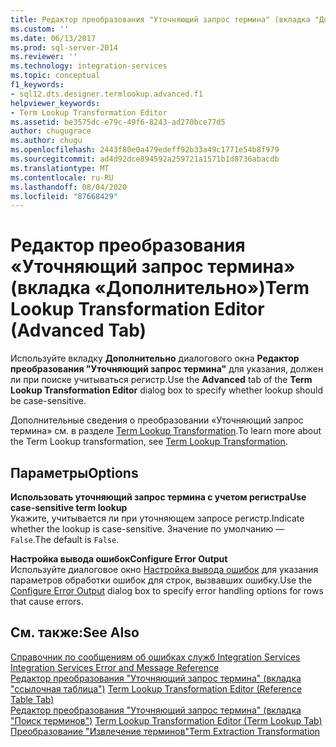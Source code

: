 ```yaml
---
title: Редактор преобразования "Уточняющий запрос термина" (вкладка "Дополнительно") | Документация Майкрософт
ms.custom: ''
ms.date: 06/13/2017
ms.prod: sql-server-2014
ms.reviewer: ''
ms.technology: integration-services
ms.topic: conceptual
f1_keywords:
- sql12.dts.designer.termlookup.advanced.f1
helpviewer_keywords:
- Term Lookup Transformation Editor
ms.assetid: be3575dc-e79c-49f6-8243-ad270bce77d5
author: chugugrace
ms.author: chugu
ms.openlocfilehash: 2443f80e0a479edeff92b33a49c1771e54b8f979
ms.sourcegitcommit: ad4d92dce894592a259721a1571b1d8736abacdb
ms.translationtype: MT
ms.contentlocale: ru-RU
ms.lasthandoff: 08/04/2020
ms.locfileid: "87668429"
---
```

# <a name="term-lookup-transformation-editor-advanced-tab"></a><span data-ttu-id="0be40-102">Редактор преобразования «Уточняющий запрос термина» (вкладка «Дополнительно»)</span><span class="sxs-lookup"><span data-stu-id="0be40-102">Term Lookup Transformation Editor (Advanced Tab)</span></span>
  <span data-ttu-id="0be40-103">Используйте вкладку **Дополнительно** диалогового окна **Редактор преобразования "Уточняющий запрос термина"** для указания, должен ли при поиске учитываться регистр.</span><span class="sxs-lookup"><span data-stu-id="0be40-103">Use the **Advanced** tab of the **Term Lookup Transformation Editor** dialog box to specify whether lookup should be case-sensitive.</span></span>  
  
 <span data-ttu-id="0be40-104">Дополнительные сведения о преобразовании «Уточняющий запрос термина» см. в разделе [Term Lookup Transformation](data-flow/transformations/lookup-transformation.md).</span><span class="sxs-lookup"><span data-stu-id="0be40-104">To learn more about the Term Lookup transformation, see [Term Lookup Transformation](data-flow/transformations/lookup-transformation.md).</span></span>  
  
## <a name="options"></a><span data-ttu-id="0be40-105">Параметры</span><span class="sxs-lookup"><span data-stu-id="0be40-105">Options</span></span>  
 <span data-ttu-id="0be40-106">**Использовать уточняющий запрос термина с учетом регистра**</span><span class="sxs-lookup"><span data-stu-id="0be40-106">**Use case-sensitive term lookup**</span></span>  
 <span data-ttu-id="0be40-107">Укажите, учитывается ли при уточняющем запросе регистр.</span><span class="sxs-lookup"><span data-stu-id="0be40-107">Indicate whether the lookup is case-sensitive.</span></span> <span data-ttu-id="0be40-108">Значение по умолчанию — `False`.</span><span class="sxs-lookup"><span data-stu-id="0be40-108">The default is `False`.</span></span>  
  
 <span data-ttu-id="0be40-109">**Настройка вывода ошибок**</span><span class="sxs-lookup"><span data-stu-id="0be40-109">**Configure Error Output**</span></span>  
 <span data-ttu-id="0be40-110">Используйте диалоговое окно [Настройка вывода ошибок](../../2014/integration-services/configure-error-output.md) для указания параметров обработки ошибок для строк, вызвавших ошибку.</span><span class="sxs-lookup"><span data-stu-id="0be40-110">Use the [Configure Error Output](../../2014/integration-services/configure-error-output.md) dialog box to specify error handling options for rows that cause errors.</span></span>  
  
## <a name="see-also"></a><span data-ttu-id="0be40-111">См. также:</span><span class="sxs-lookup"><span data-stu-id="0be40-111">See Also</span></span>  
 <span data-ttu-id="0be40-112">[Справочник по сообщениям об ошибках служб Integration Services](../../2014/integration-services/integration-services-error-and-message-reference.md) </span><span class="sxs-lookup"><span data-stu-id="0be40-112">[Integration Services Error and Message Reference](../../2014/integration-services/integration-services-error-and-message-reference.md) </span></span>  
 <span data-ttu-id="0be40-113">[Редактор преобразования "Уточняющий запрос термина" &#40;вкладка "ссылочная таблица"&#41;](../../2014/integration-services/term-lookup-transformation-editor-reference-table-tab.md) </span><span class="sxs-lookup"><span data-stu-id="0be40-113">[Term Lookup Transformation Editor &#40;Reference Table Tab&#41;](../../2014/integration-services/term-lookup-transformation-editor-reference-table-tab.md) </span></span>  
 <span data-ttu-id="0be40-114">[Редактор преобразования "Уточняющий запрос термина" &#40;вкладка "Поиск терминов"&#41;](../../2014/integration-services/term-lookup-transformation-editor-term-lookup-tab.md) </span><span class="sxs-lookup"><span data-stu-id="0be40-114">[Term Lookup Transformation Editor &#40;Term Lookup Tab&#41;](../../2014/integration-services/term-lookup-transformation-editor-term-lookup-tab.md) </span></span>  
 [<span data-ttu-id="0be40-115">Преобразование "Извлечение терминов"</span><span class="sxs-lookup"><span data-stu-id="0be40-115">Term Extraction Transformation</span></span>](data-flow/transformations/term-extraction-transformation.md)  
  
  
